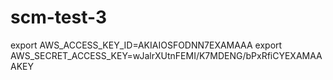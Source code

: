 # scm-test-3


export AWS_ACCESS_KEY_ID=AKIAIOSFODNN7EXAMAAA
export AWS_SECRET_ACCESS_KEY=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
